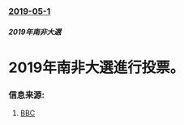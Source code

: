 ### [2019-05-1](/news/2019/05/1/index.md)

##### 2019年南非大選
# 2019年南非大選進行投票。 




### 信息来源:

1. [BBC](https://www.bbc.co.uk/news/world-africa-48186881)
